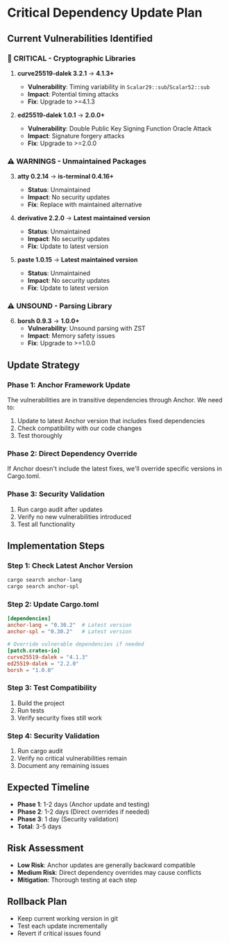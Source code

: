 # Critical Dependency Update Plan

## Current Vulnerabilities Identified

### 🔴 CRITICAL - Cryptographic Libraries
1. **curve25519-dalek 3.2.1** → **4.1.3+**
   - **Vulnerability**: Timing variability in `Scalar29::sub`/`Scalar52::sub`
   - **Impact**: Potential timing attacks
   - **Fix**: Upgrade to >=4.1.3

2. **ed25519-dalek 1.0.1** → **2.0.0+**
   - **Vulnerability**: Double Public Key Signing Function Oracle Attack
   - **Impact**: Signature forgery attacks
   - **Fix**: Upgrade to >=2.0.0

### ⚠️ WARNINGS - Unmaintained Packages
3. **atty 0.2.14** → **is-terminal 0.4.16+**
   - **Status**: Unmaintained
   - **Impact**: No security updates
   - **Fix**: Replace with maintained alternative

4. **derivative 2.2.0** → **Latest maintained version**
   - **Status**: Unmaintained
   - **Impact**: No security updates
   - **Fix**: Update to latest version

5. **paste 1.0.15** → **Latest maintained version**
   - **Status**: Unmaintained
   - **Impact**: No security updates
   - **Fix**: Update to latest version

### ⚠️ UNSOUND - Parsing Library
6. **borsh 0.9.3** → **1.0.0+**
   - **Vulnerability**: Unsound parsing with ZST
   - **Impact**: Memory safety issues
   - **Fix**: Upgrade to >=1.0.0

## Update Strategy

### Phase 1: Anchor Framework Update
The vulnerabilities are in transitive dependencies through Anchor. We need to:
1. Update to latest Anchor version that includes fixed dependencies
2. Check compatibility with our code changes
3. Test thoroughly

### Phase 2: Direct Dependency Override
If Anchor doesn't include the latest fixes, we'll override specific versions in Cargo.toml.

### Phase 3: Security Validation
1. Run cargo audit after updates
2. Verify no new vulnerabilities introduced
3. Test all functionality

## Implementation Steps

### Step 1: Check Latest Anchor Version
```bash
cargo search anchor-lang
cargo search anchor-spl
```

### Step 2: Update Cargo.toml
```toml
[dependencies]
anchor-lang = "0.30.2"  # Latest version
anchor-spl = "0.30.2"   # Latest version

# Override vulnerable dependencies if needed
[patch.crates-io]
curve25519-dalek = "4.1.3"
ed25519-dalek = "2.2.0"
borsh = "1.0.0"
```

### Step 3: Test Compatibility
1. Build the project
2. Run tests
3. Verify security fixes still work

### Step 4: Security Validation
1. Run cargo audit
2. Verify no critical vulnerabilities remain
3. Document any remaining issues

## Expected Timeline
- **Phase 1**: 1-2 days (Anchor update and testing)
- **Phase 2**: 1-2 days (Direct overrides if needed)
- **Phase 3**: 1 day (Security validation)
- **Total**: 3-5 days

## Risk Assessment
- **Low Risk**: Anchor updates are generally backward compatible
- **Medium Risk**: Direct dependency overrides may cause conflicts
- **Mitigation**: Thorough testing at each step

## Rollback Plan
- Keep current working version in git
- Test each update incrementally
- Revert if critical issues found
